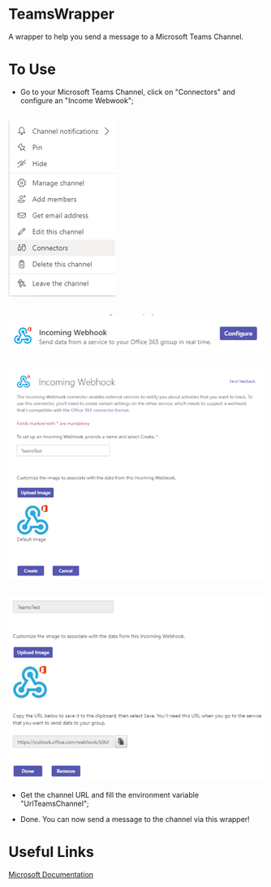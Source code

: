 # TeamsWrapper
A wrapper to help you send a message to a Microsoft Teams Channel.

# To Use

- Go to your Microsoft Teams Channel, click on "Connectors" and configure an "Income Webwook";

![image](./Images/Connectors.png)
---
![image](./Images/WebHook.bmp)
---
![image](./Images/Configure.bmp)
---
![image](./Images/copyUrl.bmp)
---
- Get the channel URL and fill the environment variable "UrlTeamsChannel";

- Done. You can now send a message to the channel via this wrapper!

# Useful Links

[Microsoft Documentation](https://docs.microsoft.com/pt-br/microsoftteams/platform/webhooks-and-connectors/how-to/connectors-using)
